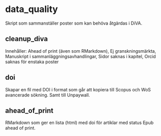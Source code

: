 # data_quality
Skript som sammanställer poster som kan behöva åtgärdas i DiVA.

## cleanup_diva 
Innehåller: Ahead of print (även som RMarkdown), Ej granskningsmärkta, Manuskript i sammanläggningsavhandlingar, Sidor saknas i kapitel, Orcid saknas för enstaka poster

## doi
Skapar en fil med DOI i format som går att kopiera till Scopus och WoS avancerade sökning. Samt till Unpaywall.

## ahead_of_print
RMarkdown som ger en lista (html) med doi för artiklar med status Epub ahead of print.
